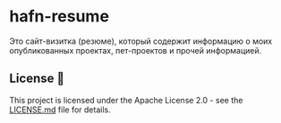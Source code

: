 # hafn-resume

Это сайт-визитка (резюме), который содержит информацию о моих опубликованных проектах, пет-проектов и прочей информацией.

## License 📄

This project is licensed under the Apache License 2.0 - see the [LICENSE.md](LICENSE.md) file for details.